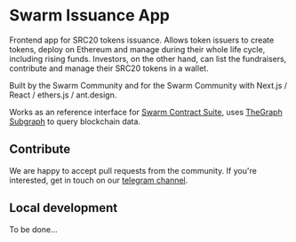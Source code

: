 # Swarm Issuance App

Frontend app for SRC20 tokens issuance. Allows token issuers to create tokens, deploy on Ethereum and manage during their whole life cycle, including rising funds. Investors, on the other hand, can list the fundraisers, contribute and manage their SRC20 tokens in a wallet.

Built by the Swarm Community and for the Swarm Community with Next.js / React / ethers.js / ant.design. 

Works as an reference interface for [Swarm Contract Suite](https://https://github.com/my-swarm/contracts), uses [TheGraph](https://thegraph.com/) [Subgraph](https://https://github.com/my-swarm/subgraph) to query blockchain data.

## Contribute

We are happy to accept pull requests from the community. If you're interested, get in touch on our [telegram channel](https://t.me/swarmfund).

## Local development

To be done... 
